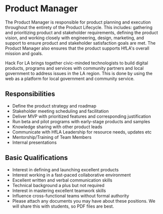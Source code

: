 # Product Manager

The Product Manager is responsible for product planning and execution throughout the entirety of the Product Lifecycle. This includes: gathering and prioritizing product and stakeholder requirements, defining the product vision, and working closely with engineering, design, marketing, and support to ensure product and stakeholder satisfaction goals are met. The Product Manager also ensures that the product supports HfLA's overall mission and goals.
 
Hack For LA brings together civic-minded technologists to build digital products, programs and services with community partners and local government to address issues in the LA region. This is done by using the web as a platform for local government and community service. 
 
## Responsibilities
- Define the product strategy and roadmap
- Stakeholder meeting scheduling and facilitation 
- Deliver MVP with prioritized features and corresponding justification
- Run beta and pilot programs with early-stage products and samples
- Knowledge sharing with other product leads
- Communicate with HfLA Leadership for resource needs, updates etc
- Mentorship/Training of Team Members 
- Internal presentations

## Basic Qualifications
- Interest in defining and launching excellent products
- Interest working in a fast-paced collaborative environment
- Excellent written and verbal communication skills
- Technical background a plus but not required
- Interest in mastering excellent teamwork skills
- Influence cross-functional teams without formal authority
- Please attach any documents you may have about these positions. We will share this with students, so PDF files are best.
